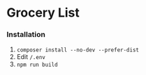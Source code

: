 # Grocery List

### Installation

  1. `composer install --no-dev --prefer-dist`
  2. Edit `/.env`
  3. `npm run build`

